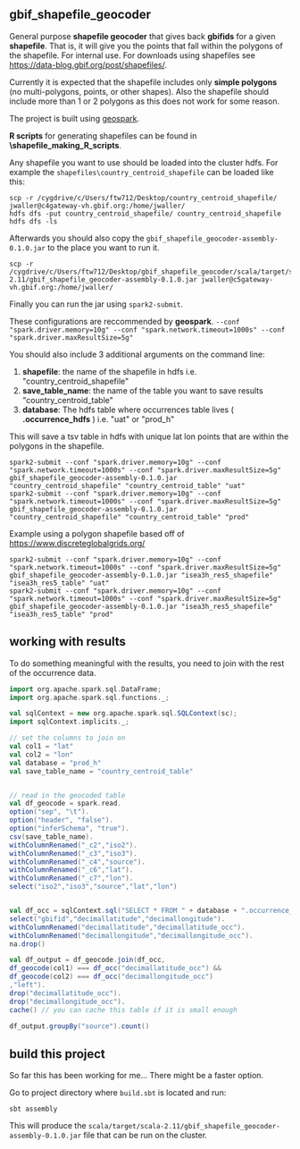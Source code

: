 ## gbif_shapefile_geocoder

General purpose **shapefile geocoder** that gives back **gbifids** for a given **shapefile**. That is, it will give you the points that fall within the polygons of the shapefile. For internal use. For downloads using shapefiles see https://data-blog.gbif.org/post/shapefiles/. 

Currently it is expected that the shapefile includes only **simple polygons** (no multi-polygons, points, or other shapes). Also the shapefile should include more than 1 or 2 polygons as this does not work for some reason.   

The project is built using [geospark](http://geospark.datasyslab.org/). 

**R scripts** for generating shapefiles can be found in **\shapefile_making_R_scripts**.

Any shapefile you want to use should be loaded into the cluster hdfs. For example the `shapefiles\country_centroid_shapefile` can be loaded like this: 

```
scp -r /cygdrive/c/Users/ftw712/Desktop/country_centroid_shapefile/ jwaller@c4gateway-vh.gbif.org:/home/jwaller/
hdfs dfs -put country_centroid_shapefile/ country_centroid_shapefile
hdfs dfs -ls 
```

Afterwards you should also copy the `gbif_shapefile_geocoder-assembly-0.1.0.jar` to the place you want to run it. 

```
scp -r /cygdrive/c/Users/ftw712/Desktop/gbif_shapefile_geocoder/scala/target/scala-2.11/gbif_shapefile_geocoder-assembly-0.1.0.jar jwaller@c5gateway-vh.gbif.org:/home/jwaller/
```

Finally you can run the jar using `spark2-submit`. 

These configurations are reccommended by **geospark**. `--conf "spark.driver.memory=10g" --conf "spark.network.timeout=1000s" --conf "spark.driver.maxResultSize=5g"`

You should also include 3 additional arguments on the command line: 

1. **shapefile**: the name of the shapefile in hdfs i.e. "country_centroid_shapefile" 
2. **save_table_name**: the name of the table you want to save results "country_centroid_table" 
3. **database**:  The hdfs table where occurrences table lives ( **.occurrence_hdfs** ) i.e. "uat" or "prod_h"

This will save a tsv table in hdfs with unique lat lon points that are within the polygons in the shapefile. 

```
spark2-submit --conf "spark.driver.memory=10g" --conf "spark.network.timeout=1000s" --conf "spark.driver.maxResultSize=5g" gbif_shapefile_geocoder-assembly-0.1.0.jar "country_centroid_shapefile" "country_centroid_table" "uat"
spark2-submit --conf "spark.driver.memory=10g" --conf "spark.network.timeout=1000s" --conf "spark.driver.maxResultSize=5g" gbif_shapefile_geocoder-assembly-0.1.0.jar "country_centroid_shapefile" "country_centroid_table" "prod"
```

Example using a polygon shapefile based off of https://www.discreteglobalgrids.org/

```
spark2-submit --conf "spark.driver.memory=10g" --conf "spark.network.timeout=1000s" --conf "spark.driver.maxResultSize=5g" gbif_shapefile_geocoder-assembly-0.1.0.jar "isea3h_res5_shapefile" "isea3h_res5_table" "uat"
spark2-submit --conf "spark.driver.memory=10g" --conf "spark.network.timeout=1000s" --conf "spark.driver.maxResultSize=5g" gbif_shapefile_geocoder-assembly-0.1.0.jar "isea3h_res5_shapefile" "isea3h_res5_table" "prod"
```` 

## working with results 

To do something meaningful with the results, you need to join with the rest of the occurrence data.  

```scala
import org.apache.spark.sql.DataFrame;
import org.apache.spark.sql.functions._;

val sqlContext = new org.apache.spark.sql.SQLContext(sc);
import sqlContext.implicits._;

// set the columns to join on 
val col1 = "lat" 
val col2 = "lon"
val database = "prod_h"
val save_table_name = "country_centroid_table"


// read in the geocoded table  
val df_geocode = spark.read.
option("sep", "\t").
option("header", "false").
option("inferSchema", "true").
csv(save_table_name).
withColumnRenamed("_c2","iso2").
withColumnRenamed("_c3","iso3").
withColumnRenamed("_c4","source").
withColumnRenamed("_c6","lat").
withColumnRenamed("_c7","lon").
select("iso2","iso3","source","lat","lon")


val df_occ = sqlContext.sql("SELECT * FROM " + database + ".occurrence_hdfs").
select("gbifid","decimallatitude","decimallongitude").
withColumnRenamed("decimallatitude","decimallatitude_occ").
withColumnRenamed("decimallongitude","decimallongitude_occ").
na.drop()

val df_output = df_geocode.join(df_occ, 
df_geocode(col1) === df_occ("decimallatitude_occ") && 
df_geocode(col2) === df_occ("decimallongitude_occ")
,"left").
drop("decimallatitude_occ").
drop("decimallongitude_occ").
cache() // you can cache this table if it is small enough 

df_output.groupBy("source").count()

```

## build this project 

So far this has been working for me... There might be a faster option.

Go to project directory where `build.sbt` is located and run: 

```
sbt assembly 
```

This will produce the `scala/target/scala-2.11/gbif_shapefile_geocoder-assembly-0.1.0.jar` file that can be run on the cluster. 

